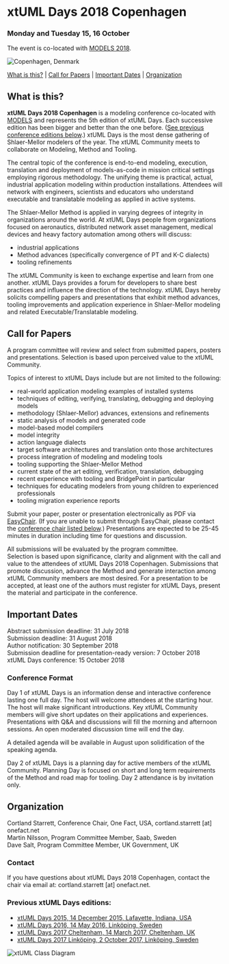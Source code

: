 # xtUML Days 2018 Copenhagen
### Monday and Tuesday 15, 16 October

The event is co-located with [MODELS 2018](http://www.modelsconference.org/).

![Copenhagen, Denmark](http://xtuml.org/wp-content/uploads/2018/05/copenhagen.jpeg)  

[What is this?](#what-is-this) | [Call for Papers](#call-for-papers) | [Important Dates](#important-dates) | [Organization](#organization)

## What is this?

**xtUML Days 2018 Copenhagen** is a modeling conference co-located with
[MODELS](http://www.modelsconference.org/) and represents the 5th edition of
xtUML Days.  Each successive edition has been bigger and better than the one
before.  ([See previous conference editions below](#previous-xtuml-days-editions).)
xtUML Days is the most dense gathering of Shlaer-Mellor modelers of the year.
The xtUML Community meets to collaborate on Modeling, Method and Tooling.

The central topic of the conference is end-to-end modeling, execution,
translation and deployment of models-as-code in mission critical settings
employing rigorous methodology.  The unifying theme is practical, actual,
industrial application modeling within production installations.
Attendees will network with engineers, scientists and educators who
understand executable and translatable modeling as applied in active
systems.

The Shlaer-Mellor Method is applied in varying degrees of integrity in
organizations around the world.  At xtUML Days people from organizations
focused on aeronautics, distributed network asset management, medical devices
and heavy factory automation among others will discuss:  

- industrial applications  
- Method advances (specifically convergence of PT and K-C dialects)  
- tooling refinements  

The xtUML Community is keen to exchange expertise and learn from one
another.  xtUML Days provides a forum for developers to share best
practices and influence the direction of the technology.  xtUML Days
hereby solicits compelling papers and presentations that exhibit method
advances, tooling improvements and application experience in Shlaer-Mellor
modeling and related Executable/Translatable modeling.

## Call for Papers

A program committee will review and select from submitted papers, posters
and presentations.  Selection is based upon perceived value to the xtUML
Community.

Topics of interest to xtUML Days include but are not limited to the following:  

- real-world application modeling examples of installed systems  
- techniques of editing, verifying, translating, debugging and deploying models  
- methodology (Shlaer-Mellor) advances, extensions and refinements  
- static analysis of models and generated code  
- model-based model compilers  
- model integrity  
- action language dialects  
- target software architectures and translation onto those architectures  
- process integration of modeling and modeling tools  
- tooling supporting the Shlaer-Mellor Method  
- current state of the art editing, verification, translation, debugging  
- recent experience with tooling and BridgePoint in particular  
- techniques for educating modelers from young children to experienced professionals  
- tooling migration experience reports  

Submit your paper, poster or presentation electronically as PDF via
[EasyChair](https://easychair.org/conferences/?conf=xtuml2018cope).
(If you are unable to submit through EasyChair, please contact the
[conference chair listed below](#contact).)
Presentations are expected to be 25-45 minutes in duration including
time for questions and discussion.

All submissions will be evaluated by the program committee.  
Selection is based upon significance, clarity and alignment with the call
and value to the attendees of xtUML Days 2018 Copenhagen.  Submissions
that promote discussion, advance the Method and generate interaction among
xtUML Community members are most desired.  For a presentation to be
accepted, at least one of the authors must register for xtUML Days,
present the material and participate in the conference.

## Important Dates  
Abstract submission deadline:  31 July 2018  
Submission deadline:  31 August 2018  
Author notification:  30 September 2018  
Submission deadline for presentation-ready version:  7 October 2018  
xtUML Days conference:  15 October 2018  

### Conference Format
Day 1 of xtUML Days is an information dense and interactive conference
lasting one full day.  The host will welcome attendees at the starting
hour.  The host will make significant introductions.  Key xtUML Community
members will give short updates on their applications and experiences.
Presentations with Q&A and discussions will fill the morning and afternoon
sessions.  An open moderated discussion time will end the day.

A detailed agenda will be available in August upon solidification of the
speaking agenda.

Day 2 of xtUML Days is a planning day for active members of the xtUML
Community.  Planning Day is focused on short and long term requirements of
the Method and road map for tooling.  Day 2 attendance is by invitation only.

## Organization  
Cortland Starrett, Conference Chair, One Fact, USA, cortland.starrett [at] onefact.net  
Martin Nilsson, Program Committee Member, Saab, Sweden  
Dave Salt, Program Committee Member, UK Government, UK  

### Contact
If you have questions about xtUML Days 2018 Copenhagen, contact the chair
via email at:  cortland.starrett [at] onefact.net.

### Previous xtUML Days editions:  

- [xtUML Days 2015, 14 December 2015, Lafayette, Indiana, USA](https://xtuml.org/announcing-xtuml-2015/)  
- [xtUML Days 2016, 14 May 2016, Linköping, Sweden](https://xtuml.org/xtumldayemd/)  
- [xtUML Days 2017 Cheltenham, 14 March 2017, Cheltenham, UK](https://xtuml.org/presos-from-xtuml-day-cheltenham/)  
- [xtUML Days 2017 Linköping, 2 October 2017, Linköping, Sweden](https://xtuml.org/xtuml-day-2017-linkoping/)  


![xtUML Class Diagram](http://onefact.net/wp-content/uploads/2018/04/einstein_classes.png)  
